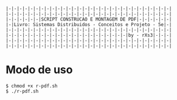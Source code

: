 	|-|-|-|-|-|-|-|-|-|-|-|-|-|-|-|-|-|-|-|-|-|-|-|-|-|-|-|-|-|-|
	|-|-|-|-|-|-|-|-|-|-|-|-|-|-|-|-|-|-|-|-|-|-|-|-|-|-|-|-|-|-|
	|-|-|-|-|-|-|SCRIPT CONSTRUCAO E MONTAGEM DE PDF|-|-|-|-|-|-|
	|-|Livro: Sistemas Distribuidos - Conceitos e Projeto - 5e|-|
	|-|-|-|-|-|-|-|-|-|-|-|-|-|-|-|-|-|-|-|-|-|-|-|-|-|-|-|-|-|-|
	|-|-|-|-|-|-|-|-|-|-|-|-|-|-|-|-|-|-|-|-|-|-|by - rXs3|-|-|-|
	|-|-|-|-|-|-|-|-|-|-|-|-|-|-|-|-|-|-|-|-|-|-|-|-|-|-|-|-|-|-|
	|-|-|-|-|-|-|-|-|-|-|-|-|-|-|-|-|-|-|-|-|-|-|-|-|-|-|-|-|-|-|

# Modo de uso

	$ chmod +x r-pdf.sh
	$ ./r-pdf.sh
